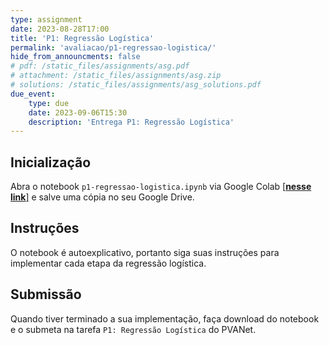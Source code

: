 ```yaml
---
type: assignment
date: 2023-08-28T17:00
title: 'P1: Regressão Logística'
permalink: 'avaliacao/p1-regressao-logistica/'
hide_from_announcments: false
# pdf: /static_files/assignments/asg.pdf
# attachment: /static_files/assignments/asg.zip
# solutions: /static_files/assignments/asg_solutions.pdf
due_event: 
    type: due
    date: 2023-09-06T15:30
    description: 'Entrega P1: Regressão Logística'
---
```


## Inicialização

Abra o notebook `p1-regressao-logistica.ipynb` via Google Colab [[**nesse link**]](https://colab.research.google.com/drive/1_bp8jdl4-3MFekesdgVuQiV_nzZuaVE9?usp=sharing) e salve uma cópia no seu Google Drive.

## Instruções

O notebook é autoexplicativo, portanto siga suas instruções para implementar cada etapa da regressão logística. 

## Submissão

Quando tiver terminado a sua implementação, faça download do notebook e o submeta na tarefa `P1: Regressão Logística` do PVANet.